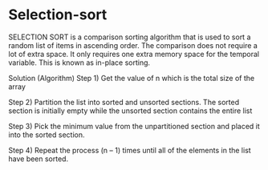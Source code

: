 # Selection-sort

SELECTION SORT is a comparison sorting algorithm that is used to sort a random list of items in ascending order. The comparison does not require a lot of extra space. It only requires one extra memory space for the temporal variable.
This is known as in-place sorting.



Solution (Algorithm)
Step 1) Get the value of n which is the total size of the array

Step 2) Partition the list into sorted and unsorted sections. The sorted section is initially empty while the unsorted section contains the entire list

Step 3) Pick the minimum value from the unpartitioned section and placed it into the sorted section.

Step 4) Repeat the process (n – 1) times until all of the elements in the list have been sorted.
